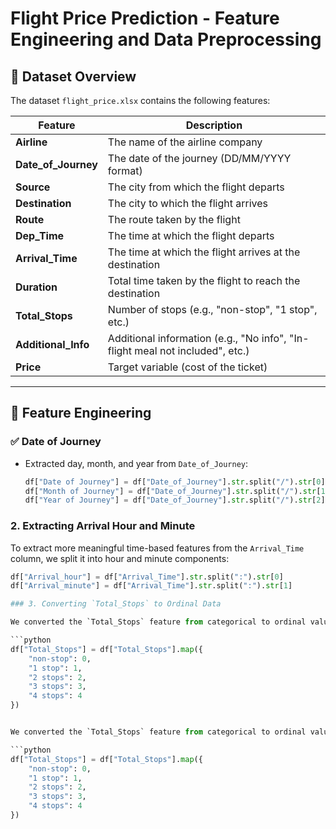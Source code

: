 # Flight Price Prediction - Feature Engineering and Data Preprocessing

## 📄 Dataset Overview

The dataset `flight_price.xlsx` contains the following features:

| Feature           | Description |
|------------------|-------------|
| **Airline**         | The name of the airline company |
| **Date_of_Journey** | The date of the journey (DD/MM/YYYY format) |
| **Source**          | The city from which the flight departs |
| **Destination**     | The city to which the flight arrives |
| **Route**           | The route taken by the flight |
| **Dep_Time**        | The time at which the flight departs |
| **Arrival_Time**    | The time at which the flight arrives at the destination |
| **Duration**        | Total time taken by the flight to reach the destination |
| **Total_Stops**     | Number of stops (e.g., "non-stop", "1 stop", etc.) |
| **Additional_Info** | Additional information (e.g., "No info", "In-flight meal not included", etc.) |
| **Price**           | Target variable (cost of the ticket) |

---

## 🔧 Feature Engineering

### ✅ Date of Journey
- Extracted day, month, and year from `Date_of_Journey`:
  ```python
  df["Date of Journey"] = df["Date_of_Journey"].str.split("/").str[0]
  df["Month of Journey"] = df["Date_of_Journey"].str.split("/").str[1]
  df["Year of Journey"] = df["Date_of_Journey"].str.split("/").str[2]
  
### 2. Extracting Arrival Hour and Minute

To extract more meaningful time-based features from the `Arrival_Time` column, we split it into hour and minute components:

```python
df["Arrival_hour"] = df["Arrival_Time"].str.split(":").str[0]
df["Arrival_minute"] = df["Arrival_Time"].str.split(":").str[1] 

### 3. Converting `Total_Stops` to Ordinal Data

We converted the `Total_Stops` feature from categorical to ordinal values, as more stops generally indicate higher ticket prices.

```python
df["Total_Stops"] = df["Total_Stops"].map({
    "non-stop": 0,
    "1 stop": 1,
    "2 stops": 2,
    "3 stops": 3,
    "4 stops": 4
})


We converted the `Total_Stops` feature from categorical to ordinal values, as more stops generally indicate higher ticket prices.

```python
df["Total_Stops"] = df["Total_Stops"].map({
    "non-stop": 0,
    "1 stop": 1,
    "2 stops": 2,
    "3 stops": 3,
    "4 stops": 4
})
